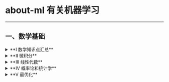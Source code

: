 # about-ml 有关机器学习

----------

## 一、数学基础

<details><summary>**I 数学知识点汇总**</summary>

![](数学基础/机器学习数学基础.png)

</details>

<details><summary>**II 微积分**</summary>

![](数学基础/微积分.png)

</details>

<details><summary>**III 线性代数**</summary>

![](数学基础/线性代数.png)

</details>

<details><summary>**IV 概率论和统计学**</summary>

* 思维导图
    ![](数学基础/概率与统计.png)

* 基本概率分布
    ![](pic/分布表格.jpg)

</details>

<details><summary>**V 最优化**</summary>

----------

## 二、Python/R/Octave语言

<details><summary>**I Python语言**</summary>


</details>

<details><summary>**II R语言**</summary>


</details>

<details><summary>**III Octave**</summary>


</details>

----------

## 机器学习分类

<details><summary>**I 有监督学习**</summary>

</details>

<details><summary>**II 无监督学习**</summary>

</details>

<details><summary>**III 强化学习**</summary>

</details> 

<details><summary>**IV 深度学习**</summary>

</details>

<details><summary>**V 迁移学习**</summary>

</details>

----------

## 机器学习领域

<details><summary>**I 图像处理领域**</summary>

</details>

<details><summary>**II 自然语言领域**</summary>

</details>

<details><summary>**III 语音识别领域**</summary>

</details>

----------

## 统计学习和机器学习

<details><summary>**I 统计机器学习算法**</summary>

![](数学基础/统计机器学习.png)

</details>

<details><summary>**II 统计机器学习思维导图**</summary>

![](机器学习与人工智能/机器学习与人工智能.png)

</details>

----------

## 深度学习

<details><summary>**I 深度学习知识点汇总**</summary>

![](深度学习/深度学习.png)

</details>

<details><summary>**II 深度学习中的优化算法**</summary>

![](深度学习/optimization/deep_optimization.gif)

</details>